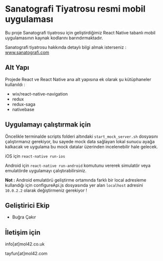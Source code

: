 # Sanatografi Tiyatrosu resmi mobil uygulaması

Bu proje Sanatografi tiyatrosu için geliştirdiğimiz React Native tabanlı mobil uygulamasının kaynak kodlarını barındırmaktadır. 

Sanatografi tiyatrosu hakkında detaylı bilgi almak isterseniz : www.sanatografi.com

## Alt Yapı

Projede React ve React Native ana alt yapısına ek olarak şu kütüphaneler kullanıldı :

* wix/react-native-navigation
* redux
* redux-saga
* nativebase

## Uygulamayı çalıştırmak için

Öncelikle terminalde scripts folderi altındaki `start_mock_server.sh` dosyasını çalıştırmanız gerekiyor, bu sayede mock
data sağlayan lokal sunucu ayağa kalkacak ve uygulama bu mock datalar üzerinden incelenebilir hale gelecek.

iOS için `react-native run-ios`

Android için `react-native run-android` komutunu vererek simulatör veya emulatörde uygulamayı çalıştırabilirsiniz.

**Not :** Android emulatörü geliştirme ortamında farklı bir local adresleme kullandığı için configureApi.js dosyasında
yer alan `localhost` adresini `10.0.2.2` olarak değiştirmeniz gerekiyor !

## Geliştirici Ekip

* Buğra Çakır

## İletişim için

info[at]mol42.co.uk

tayfun[at]mol42.com
